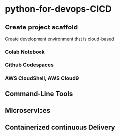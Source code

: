 # python-for-devops-CICD

## Create project scaffold

Create development environment that is cloud-based

### Colab Notebook
### Github Codespaces
### AWS CloudShell, AWS Cloud9

## Command-Line Tools
## Microservices
## Containerized continuous Delivery

